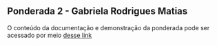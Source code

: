 ## Ponderada 2 - Gabriela Rodrigues Matias 

O conteúdo da documentação e demonstração da ponderada pode ser acessado por meio [desse link](https://gabinteli.github.io/M8-Inteli-Eng-Comp_Gabriela_Matias/docs/category/ponderada-2)